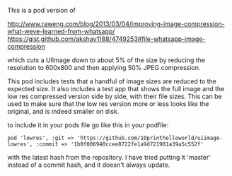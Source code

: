 This is a pod version of 

http://www.raweng.com/blog/2013/03/04/improving-image-compression-what-weve-learned-from-whatsapp/
https://gist.github.com/akshay1188/4749253#file-whatsapp-image-compression

which cuts a UIImage down to about 5% of the size by reducing the resolution to
600x800 and then applying 50% JPEG compression.

This pod includes tests that a handful of image sizes are reduced to the expected size.
It also includes a test app that shows the full image and the low res compressed
version side by side, with their file sizes.  This can be used to make sure
that the low res version more or less looks like the original, and is indeed
smaller on disk.

to include it in your pods file go like this in your podfile:

    pod 'lowres', :git => 'https://github.com/10printhelloworld/uiimage-lowres', :commit => '1b0f006940ccee8722fe1a9d721901a39a5c552f'

with the latest hash from the repository.  I have tried putting it 'master' instead of a commit hash, and it doesn't always update.

